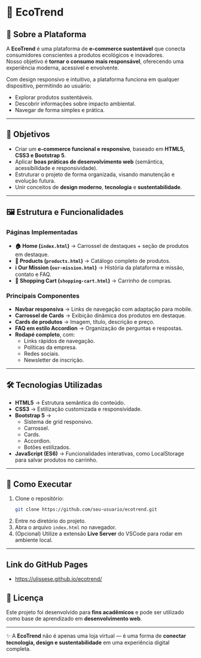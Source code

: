 # 🌱 EcoTrend  

## 📖 Sobre a Plataforma  

A **EcoTrend** é uma plataforma de **e-commerce sustentável** que conecta consumidores conscientes a produtos ecológicos e inovadores.  
Nosso objetivo é **tornar o consumo mais responsável**, oferecendo uma experiência moderna, acessível e envolvente.  

Com design responsivo e intuitivo, a plataforma funciona em qualquer dispositivo, permitindo ao usuário:  
- Explorar produtos sustentáveis.  
- Descobrir informações sobre impacto ambiental.  
- Navegar de forma simples e prática.  

---

## 🎯 Objetivos  

- Criar um **e-commerce funcional e responsivo**, baseado em **HTML5, CSS3 e Bootstrap 5**.  
- Aplicar **boas práticas de desenvolvimento web** (semântica, acessibilidade e responsividade).  
- Estruturar o projeto de forma organizada, visando manutenção e evolução futura.  
- Unir conceitos de **design moderno**, **tecnologia** e **sustentabilidade**.  

---

## 🖼️ Estrutura e Funcionalidades  

### Páginas Implementadas  

- **🏠 Home (`index.html`)** → Carrossel de destaques + seção de produtos em destaque.  
- **🛒 Products (`products.html`)** → Catálogo completo de produtos.  
- **ℹ️ Our Mission (`our-mission.html`)** → História da plataforma e missão, contato e FAQ.  
- **🛒 Shopping Cart (`shopping-cart.html`)** → Carrinho de compras.

### Principais Componentes  

- **Navbar responsiva** → Links de navegação com adaptação para mobile.  
- **Carrossel de Cards** → Exibição dinâmica dos produtos em destaque.  
- **Cards de produtos** → Imagem, título, descrição e preço.  
- **FAQ em estilo Accordion** → Organização de perguntas e respostas.  
- **Rodapé completo**, com:  
  - Links rápidos de navegação.  
  - Políticas da empresa.  
  - Redes sociais.  
  - Newsletter de inscrição.  

---

## 🛠️ Tecnologias Utilizadas  

- **HTML5** → Estrutura semântica do conteúdo.  
- **CSS3** → Estilização customizada e responsividade.  
- **Bootstrap 5** →  
  - Sistema de grid responsivo.  
  - Carrossel.  
  - Cards.  
  - Accordion.  
  - Botões estilizados.  
- **JavaScript (ES6)** → Funcionalidades interativas, como LocalStorage para salvar produtos no carrinho.  

---

## 🚀 Como Executar  

1. Clone o repositório:  
   ```bash
   git clone https://github.com/seu-usuario/ecotrend.git
   ```
2. Entre no diretório do projeto.  
3. Abra o arquivo `index.html` no navegador.  
4. (Opcional) Utilize a extensão **Live Server** do VSCode para rodar em ambiente local.  

---

## Link do GitHub Pages
- https://ulissese.github.io/ecotrend/

## 📄 Licença  

Este projeto foi desenvolvido para **fins acadêmicos** e pode ser utilizado como base de aprendizado em **desenvolvimento web**.  

---

✨ A **EcoTrend** não é apenas uma loja virtual — é uma forma de **conectar tecnologia, design e sustentabilidade** em uma experiência digital completa.  
